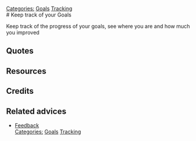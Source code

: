 [Categories:](../Categories/index.md) [Goals](../Categories/Goals.md) [Tracking](../Categories/Tracking.md)<br># Keep track of your Goals

Keep track of the progress of your goals, see where you are and how much you improved

## Quotes

## Resources

## Credits

## Related advices

- [Feedback]()
<br>[Categories:](../Categories/index.md) [Goals](../Categories/Goals.md) [Tracking](../Categories/Tracking.md)